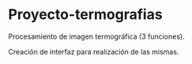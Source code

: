 # Proyecto-termografias

Procesamiento de imagen termográfica (3 funciones).

Creación de interfaz para realización de las mismas. 
